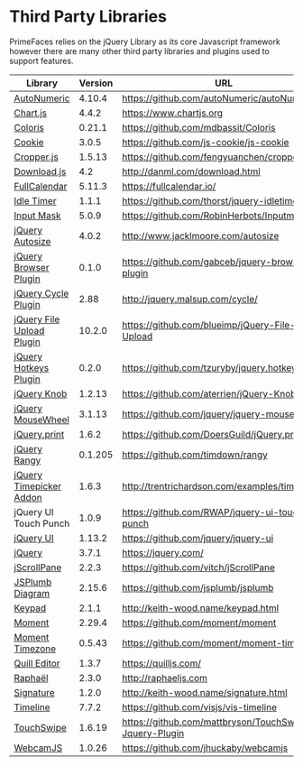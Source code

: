 # Third Party Libraries

PrimeFaces relies on the jQuery Library as its core Javascript framework however there
are many other third party libraries and plugins used to support features.

| Library | Version | URL |
| --- | --- | --- |
| [AutoNumeric](../jsdocs/classes/node_modules_autonumeric.export_-1.html) | 4.10.4 | https://github.com/autoNumeric/autoNumeric |
| [Chart.js](../jsdocs/classes/node_modules__types_chart_js.export_-1.html) | 4.4.2 | https://www.chartjs.org |
| [Coloris](../jsdocs/interfaces/src_PrimeFaces.Coloris.html) | 0.21.1 | https://github.com/mdbassit/Coloris |
| [Cookie](../jsdocs/modules/node_modules__types_js_cookie.html) | 3.0.5 | https://github.com/js-cookie/js-cookie |
| [Cropper.js](../jsdocs/classes/node_modules_cropperjs_types.Cropper-1.html) | 1.5.13 | https://github.com/fengyuanchen/cropperjs |
| [Download.js](../jsdocs/modules/node_modules__types_downloadjs.html) | 4.2 | http://danml.com/download.html |
| [FullCalendar](../jsdocs/classes/node_modules__fullcalendar_core_main.Calendar.html) | 5.11.3 | https://fullcalendar.io/ |
| [Idle Timer](../jsdocs/interfaces/src_PrimeFaces.JQuery-1.html#idleTimer) | 1.1.1 | https://github.com/thorst/jquery-idletimer |
| [Input Mask](../jsdocs/interfaces/node_modules__types_inputmask.default.Static.html) | 5.0.9 | https://github.com/RobinHerbots/Inputmask |
| [jQuery Autosize](../jsdocs/modules/src_PrimeFaces.html#autosize-1) | 4.0.2 | http://www.jacklmoore.com/autosize |
| [jQuery Browser Plugin](../jsdocs/interfaces/src_PrimeFaces.JQueryStatic.html#browser)  | 0.1.0 | https://github.com/gabceb/jquery-browser-plugin |
| [jQuery Cycle Plugin](../jsdocs/interfaces/src_PrimeFaces.JQuery-1.html#cycle) | 2.88 |  http://jquery.malsup.com/cycle/ |
| [jQuery File Upload Plugin](../jsdocs/interfaces/src_PrimeFaces.JQuery-1.html#fileupload) | 10.2.0 | https://github.com/blueimp/jQuery-File-Upload |
| [jQuery Hotkeys Plugin](../jsdocs/interfaces/src_PrimeFaces.JQueryStatic.html#hotkeys) | 0.2.0 | https://github.com/tzuryby/jquery.hotkeys |
| [jQuery Knob](../jsdocs/interfaces/src_PrimeFaces.JQuery-1.html#knob) | 1.2.13 | https://github.com/aterrien/jQuery-Knob |
| [jQuery MouseWheel](../jsdocs/interfaces/src_PrimeFaces.JQuery-1.html#mousewheel) | 3.1.13 | https://github.com/jquery/jquery-mousewheel |
| [jQuery.print](../jsdocs/modules/src_PrimeFaces.html#printJS) | 1.6.2 | https://github.com/DoersGuild/jQuery.print |
| [jQuery Rangy](../jsdocs/modules/src_PrimeFaces.JQueryRangy.html) | 0.1.205 | https://github.com/timdown/rangy |
| [jQuery Timepicker Addon](../jsdocs/interfaces/src_PrimeFaces.JQuery-1.html#timepicker) | 1.6.3 | http://trentrichardson.com/examples/timepicker |
| jQuery UI Touch Punch | 1.0.9 | https://github.com/RWAP/jquery-ui-touch-punch |
| [jQuery UI](../jsdocs/modules/node_modules__types_jqueryui.html) | 1.13.2 | https://github.com/jquery/jquery-ui |
| [jQuery](../jsdocs/interfaces/src_PrimeFaces.JQuery-1.html) | 3.7.1 | https://jquery.com/ |
| [jScrollPane](../jsdocs/interfaces/src_PrimeFaces.JQuery-1.html#jScrollPane) | 2.2.3 | https://github.com/vitch/jScrollPane |
| [JSPlumb Diagram](../jsdocs/modules/node_modules_jsplumb.export_.html) | 2.15.6 | https://github.com/jsplumb/jsplumb |
| [Keypad](../jsdocs/interfaces/src_PrimeFaces.JQuery-1.html#keypad) | 2.1.1 | http://keith-wood.name/keypad.html |
| [Moment](../jsdocs/modules/node_modules_moment_ts3_1_typings_moment.html) | 2.29.4 | https://github.com/moment/moment |
| [Moment Timezone](../jsdocs/modules/node_modules_moment_ts3_1_typings_moment.html#tz) | 0.5.43 | https://github.com/moment/moment-timezone |
| [Quill Editor](../jsdocs/modules/node_modules__types_quill.html) | 1.3.7 | https://quilljs.com/ |
| [Raphaël](../jsdocs/interfaces/node_modules__types_raphael.RaphaelStatic.html) | 2.3.0 | http://raphaeljs.com |
| [Signature](../jsdocs/interfaces/src_PrimeFaces.JQuery-1.html#signature) | 1.2.0 | http://keith-wood.name/signature.html |
| [Timeline](../jsdocs/modules/node_modules_vis_timeline_declarations.html) | 7.7.2 | https://github.com/visjs/vis-timeline |
| [TouchSwipe](../jsdocs/interfaces/src_PrimeFaces.JQuery-1.html#swipe) | 1.6.19 | https://github.com/mattbryson/TouchSwipe-Jquery-Plugin |
| [WebcamJS](../jsdocs/modules/src_PrimeFaces.Webcam.html) | 1.0.26 | https://github.com/jhuckaby/webcamjs |
